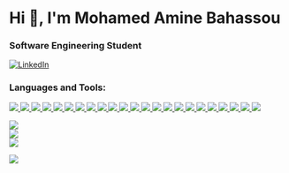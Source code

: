 <h1>Hi 👋, I'm Mohamed Amine Bahassou</h1>
<h3>Software Engineering Student</h3>

<a href="https://www.linkedin.com/in/mohamed-amine-bahassou/" target="_blank">
  <img src="https://img.shields.io/badge/LinkedIn-0077B5?style=for-the-badge&logo=linkedin&logoColor=white" alt="LinkedIn"/>
</a>

<h3 align="left">Languages and Tools:</h3>
<p align="left">
  
  <a href="https://www.gnu.org/software/bash/" target="_blank" rel="noreferrer">
      <img src="https://skillicons.dev/icons?i=bash" />
  </a>
  <a href="https://www.cprogramming.com/" target="_blank" rel="noreferrer">
      <img src="https://skillicons.dev/icons?i=c" />
  </a>
  <a href="https://www.w3schools.com/cpp/" target="_blank" rel="noreferrer">
      <img src="https://skillicons.dev/icons?i=cpp" />
  </a>
  <a href="https://www.w3schools.com/cs/" target="_blank" rel="noreferrer">
      <img src="https://skillicons.dev/icons?i=cs" />
  </a>
  <a href="https://www.w3schools.com/css/" target="_blank" rel="noreferrer">
      <img src="https://skillicons.dev/icons?i=css" />
  </a>
  <a href="https://www.w3.org/html/" target="_blank" rel="noreferrer">
      <img src="https://skillicons.dev/icons?i=html" />
  </a>
  <a href="https://www.java.com" target="_blank" rel="noreferrer">
      <img src="https://skillicons.dev/icons?i=java" />
  </a>
  <a href="https://developer.mozilla.org/en-US/docs/Web/JavaScript" target="_blank" rel="noreferrer">
      <img src="https://skillicons.dev/icons?i=javascript" />
  </a>
  <a href="https://www.linux.org/" target="_blank" rel="noreferrer">
      <img src="https://skillicons.dev/icons?i=linux" />
  </a>
  <a href="https://www.mathworks.com/" target="_blank" rel="noreferrer">
      <img src="https://skillicons.dev/icons?i=matlab" />
  </a>
  <a href="https://www.mysql.com/" target="_blank" rel="noreferrer">
      <img src="https://skillicons.dev/icons?i=mysql" />
  </a>
  <a href="https://www.php.net" target="_blank" rel="noreferrer">
      <img src="https://skillicons.dev/icons?i=php" />
  </a>
  <a href="https://www.postgresql.org" target="_blank" rel="noreferrer">
      <img src="https://skillicons.dev/icons?i=postgres" />
  </a>
  <a href="https://www.python.org" target="_blank" rel="noreferrer">
      <img src="https://skillicons.dev/icons?i=python" />
  </a>
  <a href="https://www.qt.io/" target="_blank" rel="noreferrer">
      <img src="https://skillicons.dev/icons?i=qt" />
  </a>
  <a href="https://www.sqlite.org/" target="_blank" rel="noreferrer">
      <img src="https://skillicons.dev/icons?i=sqlite" />
  </a>
  <a href="https://unity.com/" target="_blank" rel="noreferrer">
      <img src="https://skillicons.dev/icons?i=unity" />
  </a>
  <a href="https://getbootstrap.com/" target="_blank" rel="noreferrer">
      <img src="https://skillicons.dev/icons?i=bootstrap" />
  </a>
  <a href="https://tailwindcss.com/" target="_blank" rel="noreferrer">
      <img src="https://skillicons.dev/icons?i=tailwind" />
  </a>
  <a href="https://mongodb.com/" target="_blank" rel="noreferrer">
      <img src="https://skillicons.dev/icons?i=mongodb" />
  </a>
  <a href="https://expressjs.com/" target="_blank" rel="noreferrer">
      <img src="https://skillicons.dev/icons?i=express" />
  </a>
  <a href="https://react.dev" target="_blank" rel="noreferrer">
      <img src="https://skillicons.dev/icons?i=react" />
  </a>
   <a href="https://nodejs.org/fr" target="_blank" rel="noreferrer">
      <img src="https://skillicons.dev/icons?i=nodejs" />
  </a>
</p>


![](https://github-readme-stats.vercel.app/api?username=Medamine-Bahassou&theme=blue-green&hide_border=false&include_all_commits=false&count_private=false)<br/>
![](https://github-readme-streak-stats.herokuapp.com/?user=Medamine-Bahassou&theme=blue-green&hide_border=false)<br/>
![](https://github-readme-stats.vercel.app/api/top-langs/?username=Medamine-Bahassou&theme=blue-green&hide_border=false&include_all_commits=false&count_private=false&layout=compact)



[![](https://visitcount.itsvg.in/api?id=Medamine-Bahassou&icon=4&color=1)](https://visitcount.itsvg.in)

